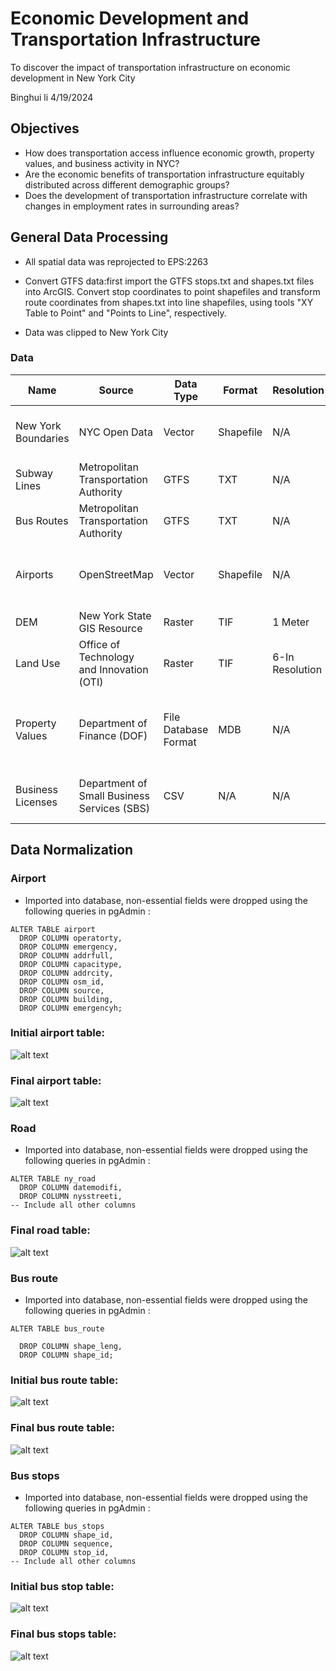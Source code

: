# Economic Development and Transportation Infrastructure

To discover the impact of transportation infrastructure on economic development in New York City

Binghui li
4/19/2024

## Objectives

- How does transportation access influence economic growth, property values, and business activity in NYC?
- Are the economic benefits of transportation infrastructure equitably distributed across different demographic groups?
- Does the development of transportation infrastructure correlate with changes in employment rates in surrounding areas?

## General Data Processing

- All spatial data was reprojected to EPS:2263
  
- Convert GTFS data:first import the GTFS stops.txt and shapes.txt files into ArcGIS. Convert stop coordinates to point shapefiles and transform route coordinates from shapes.txt into line shapefiles, using tools "XY Table to Point" and "Points to Line", respectively.
- Data was clipped to New York City

### Data

| Name               | Source                                   | Data Type | Format | Resolution       | Link                                                                        |
|--------------------|------------------------------------------|-----------|--------|-------------------|-----------------------------------------------------------------------------|
| New York Boundaries| NYC Open Data                            | Vector    | Shapefile | N/A             | [NYC Open Data - Borough Boundaries](https://data.cityofnewyork.us/City-Government/Borough-Boundaries/tqmj-j8zm) |
| Subway Lines       | Metropolitan Transportation Authority    | GTFS      | TXT    | N/A               | [MTA Developers](https://new.mta.info/developers)                            |
| Bus Routes         | Metropolitan Transportation Authority    | GTFS      | TXT    | N/A               | [MTA Developers](https://new.mta.info/developers)                            |
| Airports           | OpenStreetMap                            | Vector    | Shapefile | N/A             | [Humanitarian Data Exchange - New York Airports](https://data.humdata.org/dataset/hotosm_usa_newyork_airports) |
| DEM                | New York State GIS Resource             | Raster    | TIF    | 1 Meter           | [NYS GIS Clearinghouse](https://gis.ny.gov/nys-dem)                          |
| Land Use           | Office of Technology and Innovation (OTI)| Raster    | TIF    | 6-In Resolution  | [NYC Open Data - Land Cover Raster Data](https://data.cityofnewyork.us/Environment/Land-Cover-Raster-Data-2017-6in-Resolution/he6d-2qns/about_data) |
| Property Values    | Department of Finance (DOF)             | File Database Format | MDB | N/A            | [NYC Open Data - Property Valuation and Assessment Data](https://data.cityofnewyork.us/City-Government/Property-Valuation-and-Assessment-Data/yjxr-fw8i/about_data) |
| Business Licenses  | Department of Small Business Services (SBS) | CSV    | N/A    | N/A               | [NYC Open Data - SBS Certified Business List](https://data.cityofnewyork.us/Business/SBS-Certified-Business-List/ci93-uc8s/about_data) |


## Data Normalization

### Airport
- Imported into database, non-essential fields were dropped using the following queries in pgAdmin :

```
ALTER TABLE airport
  DROP COLUMN operatorty,
  DROP COLUMN emergency,
  DROP COLUMN addrfull,
  DROP COLUMN capacitype,
  DROP COLUMN addrcity,
  DROP COLUMN osm_id,
  DROP COLUMN source,
  DROP COLUMN building,
  DROP COLUMN emergencyh;
```

### Initial airport table:
![alt text](pic/airport.png)

### Final airport table:
![alt text](pic/airport1.png)


### Road
- Imported into database, non-essential fields were dropped using the following queries in pgAdmin :
  
```
ALTER TABLE ny_road
  DROP COLUMN datemodifi,
  DROP COLUMN nysstreeti,
-- Include all other columns
```

### Final road table:
![alt text](pic/road.png)


### Bus route

- Imported into database, non-essential fields were dropped using the following queries in pgAdmin :
```
ALTER TABLE bus_route

  DROP COLUMN shape_leng,
  DROP COLUMN shape_id;
```

### Initial bus route table:
![alt text](pic/bus_route.png)


### Final bus route table:
![alt text](pic/busroute1.png)

### Bus stops
- Imported into database, non-essential fields were dropped using the following queries in pgAdmin :

```
ALTER TABLE bus_stops
  DROP COLUMN shape_id,
  DROP COLUMN sequence,
  DROP COLUMN stop_id,
-- Include all other columns
```

### Initial bus stop table:
![alt text](pic/bus_stop.png)

### Final bus stops table:
![alt text](pic/bus_stop1.png)
